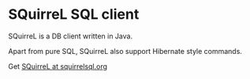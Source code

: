 # SQuirreL SQL client

SQuirreL is a DB client written in Java.

Apart from pure SQL, SQuirreL also support Hibernate style commands.

Get [SQuirreL at squirrelsql.org](http://www.squirrelsql.org/)
